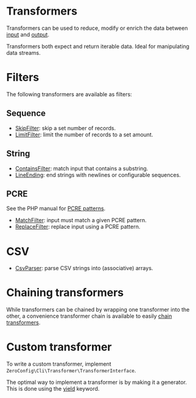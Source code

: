 # Transformers

Transformers can be used to reduce, modify or enrich the data between
[input](input.md) and [output](output.md).

Transformers both expect and return iterable data. Ideal for manipulating data
streams.

# Filters

The following transformers are available as filters:

## Sequence
- [SkipFilter](transformers/sequence/skip.md): skip a set number of records.
- [LimitFilter](transformers/sequence/limit.md): limit the number of records to a set amount.

## String
- [ContainsFilter](transformers/string/contains.md): match input that contains a substring.
- [LineEnding](transformers/string/line-ending.md): end strings with newlines or configurable sequences.

## PCRE
See the PHP manual for [PCRE patterns](https://secure.php.net/manual/en/book.pcre.php).

- [MatchFilter](transformers/pcre/match.md): input must match a given PCRE pattern.
- [ReplaceFilter](transformers/pcre/replace.md): replace input using a PCRE pattern.

# CSV

- [CsvParser](transformers/csv/parser.md): parse CSV strings into (associative) arrays.

# Chaining transformers

While transformers can be chained by wrapping one transformer into the other,
a convenience transformer chain is available to easily
[chain transformers](guides/chaining-transformers.md).

# Custom transformer

To write a custom transformer, implement
`ZeroConfig\Cli\Transformer\TransformerInterface`.

The optimal way to implement a transformer is by making it a generator.
This is done using the
[yield](https://secure.php.net/manual/en/language.generators.syntax.php#control-structures.yield)
keyword.
